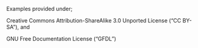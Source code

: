 Examples provided under;

Creative Commons Attribution-ShareAlike 3.0 Unported License (“CC BY-SA”), and

GNU Free Documentation License (“GFDL”)
